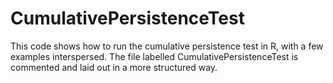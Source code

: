 # CumulativePersistenceTest
This code shows how to run the cumulative persistence test in R, with a few examples interspersed. The file labelled CumulativePersistenceTest is commented and laid out in a more structured way.
